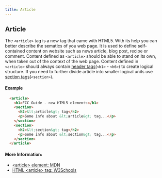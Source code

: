 ```yaml
---
title: Article
---
```

## Article

The `<article>` tag is a new tag that came with HTML5. With its help you can better describe the sematics of you web page. It is used to define self-contained content on website such as news article, blog post, recipe or comment. Content defined as `<article>` should be able to stand on its own, when taken out of the context of the web page. Content defined in `<article>` should always contain [header tags](https://guide.freecodecamp.org/html/elements/header-tag/)(`<h1>` - `<h6>`) to create logical structure. If you need to further divide article into smaller logical units use [section tags](https://guide.freecodecamp.org/html/elements/section)(`<section>`).

#### Example

```html
  <article>
    <h1>FCC Guide - new HTML5 elements</h1>
    <section>
      <h2>&lt;article&gt; tag</h2>
      <p>Some info about &lt;article&gt; tag...</p>
    </section>
    <section>
      <h2>&lt;section&gt; tag</h2>
      <p>Some info about &lt;section&gt; tag...</p>
    </section>
  </article>
```

#### More Information:

- [&lt;article&gt; element: MDN](https://developer.mozilla.org/cs/docs/Web/HTML/Element/article)
- [HTML &lt;article&gt; tag: W3Schools](https://www.w3schools.com/tags/tag_article.asp)